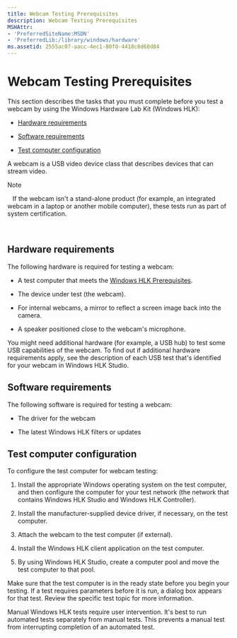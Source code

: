 ```yaml
---
title: Webcam Testing Prerequisites
description: Webcam Testing Prerequisites
MSHAttr:
- 'PreferredSiteName:MSDN'
- 'PreferredLib:/library/windows/hardware'
ms.assetid: 2555ac07-aacc-4ec1-80f0-4418c8d68d84
---
```


# Webcam Testing Prerequisites


This section describes the tasks that you must complete before you test a webcam by using the Windows Hardware Lab Kit (Windows HLK):

-   [Hardware requirements](#bkmk-hck-webcam-hr)

-   [Software requirements](#bkmk-hck-webcam-sr)

-   [Test computer configuration](#bkmk-hck-webcam-tc)

A webcam is a USB video device class that describes devices that can stream video.

>[!NOTE]
>  
If the webcam isn't a stand-alone product (for example, an integrated webcam in a laptop or another mobile computer), these tests run as part of system certification.

 

## <span id="BKMK-HCK-Webcam-hR"></span><span id="bkmk_hck_webcam_hr"></span><span id="BKMK_HCK_WEBCAM_HR"></span>Hardware requirements


The following hardware is required for testing a webcam:

-   A test computer that meets the [Windows HLK Prerequisites](..\getstarted\windows-hlk-prerequisites.md).

-   The device under test (the webcam).

-   For internal webcams, a mirror to reflect a screen image back into the camera.

-   A speaker positioned close to the webcam's microphone.

You might need additional hardware (for example, a USB hub) to test some USB capabilities of the webcam. To find out if additional hardware requirements apply, see the description of each USB test that's identified for your webcam in Windows HLK Studio.

## <span id="BKMK_HCK_Webcam_sR"></span><span id="bkmk_hck_webcam_sr"></span><span id="BKMK_HCK_WEBCAM_SR"></span>Software requirements


The following software is required for testing a webcam:

-   The driver for the webcam

-   The latest Windows HLK filters or updates

## <span id="BKMK_HCK_Webcam_tC"></span><span id="bkmk_hck_webcam_tc"></span><span id="BKMK_HCK_WEBCAM_TC"></span>Test computer configuration


To configure the test computer for webcam testing:

1.  Install the appropriate Windows operating system on the test computer, and then configure the computer for your test network (the network that contains Windows HLK Studio and Windows HLK Controller).

2.  Install the manufacturer-supplied device driver, if necessary, on the test computer.

3.  Attach the webcam to the test computer (if external).

4.  Install the Windows HLK client application on the test computer.

5.  By using Windows HLK Studio, create a computer pool and move the test computer to that pool.

Make sure that the test computer is in the ready state before you begin your testing. If a test requires parameters before it is run, a dialog box appears for that test. Review the specific test topic for more information.

Manual Windows HLK tests require user intervention. It's best to run automated tests separately from manual tests. This prevents a manual test from interrupting completion of an automated test.

 

 






